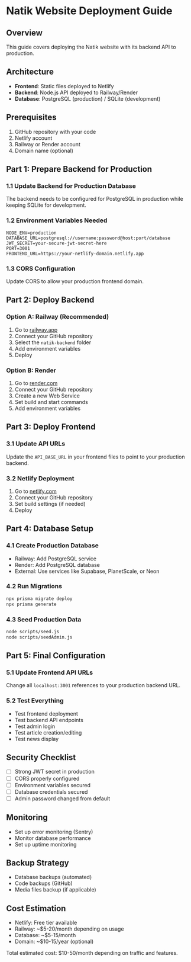 # Natik Website Deployment Guide

## Overview
This guide covers deploying the Natik website with its backend API to production.

## Architecture
- **Frontend**: Static files deployed to Netlify
- **Backend**: Node.js API deployed to Railway/Render
- **Database**: PostgreSQL (production) / SQLite (development)

## Prerequisites
1. GitHub repository with your code
2. Netlify account
3. Railway or Render account
4. Domain name (optional)

## Part 1: Prepare Backend for Production

### 1.1 Update Backend for Production Database
The backend needs to be configured for PostgreSQL in production while keeping SQLite for development.

### 1.2 Environment Variables Needed
```
NODE_ENV=production
DATABASE_URL=postgresql://username:password@host:port/database
JWT_SECRET=your-secure-jwt-secret-here
PORT=3001
FRONTEND_URL=https://your-netlify-domain.netlify.app
```

### 1.3 CORS Configuration
Update CORS to allow your production frontend domain.

## Part 2: Deploy Backend

### Option A: Railway (Recommended)
1. Go to [railway.app](https://railway.app)
2. Connect your GitHub repository
3. Select the `natik-backend` folder
4. Add environment variables
5. Deploy

### Option B: Render
1. Go to [render.com](https://render.com)
2. Connect your GitHub repository
3. Create a new Web Service
4. Set build and start commands
5. Add environment variables

## Part 3: Deploy Frontend

### 3.1 Update API URLs
Update the `API_BASE_URL` in your frontend files to point to your production backend.

### 3.2 Netlify Deployment
1. Go to [netlify.com](https://netlify.com)
2. Connect your GitHub repository
3. Set build settings (if needed)
4. Deploy

## Part 4: Database Setup

### 4.1 Create Production Database
- Railway: Add PostgreSQL service
- Render: Add PostgreSQL database
- External: Use services like Supabase, PlanetScale, or Neon

### 4.2 Run Migrations
```bash
npx prisma migrate deploy
npx prisma generate
```

### 4.3 Seed Production Data
```bash
node scripts/seed.js
node scripts/seedAdmin.js
```

## Part 5: Final Configuration

### 5.1 Update Frontend API URLs
Change all `localhost:3001` references to your production backend URL.

### 5.2 Test Everything
- Test frontend deployment
- Test backend API endpoints
- Test admin login
- Test article creation/editing
- Test news display

## Security Checklist
- [ ] Strong JWT secret in production
- [ ] CORS properly configured
- [ ] Environment variables secured
- [ ] Database credentials secured
- [ ] Admin password changed from default

## Monitoring
- Set up error monitoring (Sentry)
- Monitor database performance
- Set up uptime monitoring

## Backup Strategy
- Database backups (automated)
- Code backups (GitHub)
- Media files backup (if applicable)

## Cost Estimation
- Netlify: Free tier available
- Railway: ~$5-20/month depending on usage
- Database: ~$5-15/month
- Domain: ~$10-15/year (optional)

Total estimated cost: $10-50/month depending on traffic and features.
